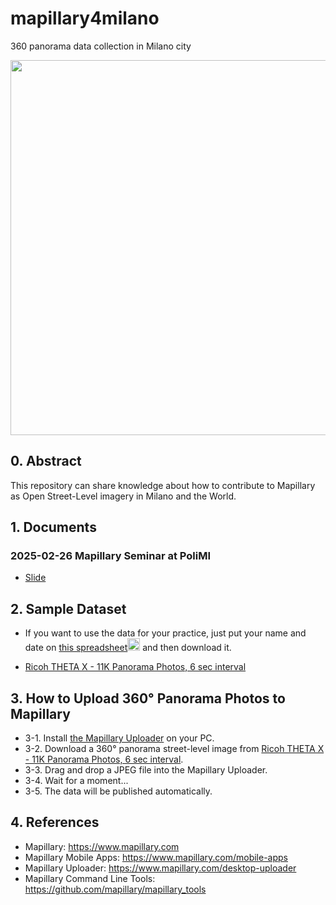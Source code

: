 # mapillary4milano
360 panorama data collection in Milano city

[<img src="https://github.com/user-attachments/assets/2f49a788-4e30-4a75-9285-929357a3aed2" width="600" >](https://www.mapillary.com/app/?lat=45.4709864944916&lng=9.19042435669212&z=12.814369492427602)

## 0. Abstract
This repository can share knowledge about how to contribute to Mapillary as Open Street-Level imagery in Milano and the World.


## 1. Documents

### 2025-02-26 Mapillary Seminar at PoliMI
 * [Slide](https://speakerdeck.com/mapconcierge4agu/2025-02-26-how-to-contribute-to-mapillary-at-polimi)


## 2. Sample Dataset
 * If you want to use the data for your practice, just put your name and date on [this spreadsheet<img src="https://github.com/user-attachments/assets/cb5fca4e-866d-4698-8792-6f6f517c5243" width="20">](https://docs.google.com/spreadsheets/d/11ioBSpjB877G5gc4DCDiDD8Q9hdCrFwtPawnGA6ywa8/edit?usp=sharing) and then download it.

 * [Ricoh THETA X - 11K Panorama Photos, 6 sec interval](https://github.com/gisgeolab/mapillary4milano/tree/main/sampledata/duomo20250224thetax)


## 3. How to Upload 360° Panorama Photos to Mapillary  

 * 3-1. Install [the Mapillary Uploader](https://www.mapillary.com/desktop-uploader) on your PC.  
 * 3-2. Download a 360° panorama street-level image from [Ricoh THETA X - 11K Panorama Photos, 6 sec interval](https://github.com/gisgeolab/mapillary4milano/tree/main/sampledata/duomo20250224thetax).  
 * 3-3. Drag and drop a JPEG file into the Mapillary Uploader.  
 * 3-4. Wait for a moment...  
 * 3-5. The data will be published automatically.  


## 4. References
 * Mapillary: https://www.mapillary.com
 * Mapillary Mobile Apps: https://www.mapillary.com/mobile-apps
 * Mapillary Uploader: https://www.mapillary.com/desktop-uploader
 * Mapillary Command Line Tools: https://github.com/mapillary/mapillary_tools 
